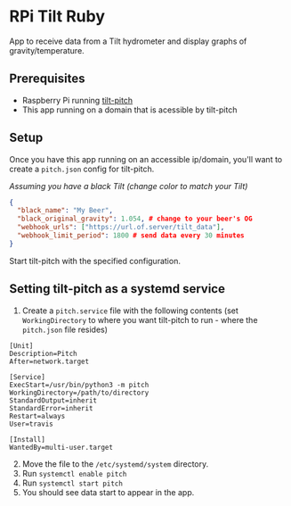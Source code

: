# RPi Tilt Ruby

App to receive data from a Tilt hydrometer and display graphs of gravity/temperature.

## Prerequisites

- Raspberry Pi running [tilt-pitch](https://github.com/linjmeyer/tilt-pitch)
- This app running on a domain that is acessible by tilt-pitch

## Setup

Once you have this app running on an accessible ip/domain, you'll want to create a `pitch.json` config for tilt-pitch.

_Assuming you have a black Tilt (change color to match your Tilt)_

```json
{
  "black_name": "My Beer",
  "black_original_gravity": 1.054, # change to your beer's OG
  "webhook_urls": ["https://url.of.server/tilt_data"],
  "webhook_limit_period": 1800 # send data every 30 minutes
}
```

Start tilt-pitch with the specified configuration.

## Setting tilt-pitch as a systemd service

1. Create a `pitch.service` file with the following contents (set `WorkingDirectory` to where you want tilt-pitch to run - where the `pitch.json` file resides)

```
[Unit]
Description=Pitch
After=network.target

[Service]
ExecStart=/usr/bin/python3 -m pitch
WorkingDirectory=/path/to/directory
StandardOutput=inherit
StandardError=inherit
Restart=always
User=travis

[Install]
WantedBy=multi-user.target
```

2. Move the file to the `/etc/systemd/system` directory.
3. Run `systemctl enable pitch`
4. Run `systemctl start pitch`
5. You should see data start to appear in the app.
